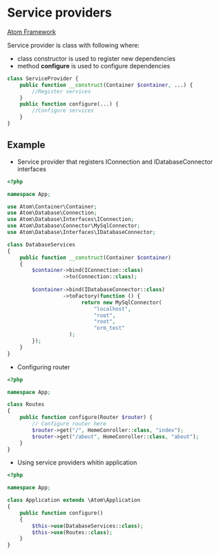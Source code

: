 # Service providers

[Atom Framework](Index.md)


Service provider is class with following where:
* class constructor is used to register new dependencies
* method **configure** is used to configure dependencies


```php
class ServiceProvider {
    public function __construct(Container $container, ...) {
        //Register services
    }
    public function configure(...) {
        //Configure services
    }
}
```

## Example

* Service provider that registers IConnection and IDatabaseConnector interfaces

```php
<?php

namespace App;

use Atom\Container\Container;
use Atom\Database\Connection;
use Atom\Database\Interfaces\IConnection;
use Atom\Database\Connector\MySqlConnector;
use Atom\Database\Interfaces\IDatabaseConnector;

class DatabaseServices 
{
    public function __construct(Container $container)
    {
        $container->bind(IConnection::class)
                  ->to(Connection::class);
                  
        $container->bind(IDatabaseConnector::class)
                  ->toFactory(function () {
                        return new MySqlConnector(
                            "localhost", 
                            "root", 
                            "root", 
                            "orm_test"
                    );
        });
    }
}
```

* Configuring router

```php
<?php

namespace App;

class Routes
{
    public function configure(Router $router) {
        // Configure router here
        $router->get("/", HomeConroller::class, "index");
        $router->get("/about", HomeConroller::class, "about");
    }
}
```

* Using service providers whitin application 

```php
<?php

namespace App;

class Application extends \Atom\Application
{
    public function configure()
    {
        $this->use(DatabaseServices::class);
        $this->use(Routes::class);
    }
}
```